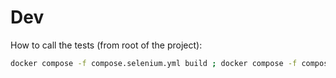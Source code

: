# Dev

How to call the tests (from root of the project):

```bash
docker compose -f compose.selenium.yml build ; docker compose -f compose.selenium.yml run --rm selenium
```
